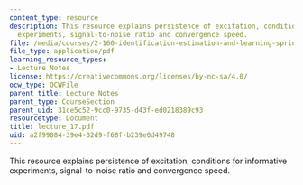 ```yaml
---
content_type: resource
description: This resource explains persistence of excitation, conditions for informative
  experiments, signal-to-noise ratio and convergence speed.
file: /media/courses/2-160-identification-estimation-and-learning-spring-2006/a2f9908439e402d9f68fb239e0d49748_lecture_17.pdf
file_type: application/pdf
learning_resource_types:
- Lecture Notes
license: https://creativecommons.org/licenses/by-nc-sa/4.0/
ocw_type: OCWFile
parent_title: Lecture Notes
parent_type: CourseSection
parent_uid: 31ce5c52-9cc0-9735-d43f-ed0218389c93
resourcetype: Document
title: lecture_17.pdf
uid: a2f99084-39e4-02d9-f68f-b239e0d49748
---
```

This resource explains persistence of excitation, conditions for informative experiments, signal-to-noise ratio and convergence speed.
